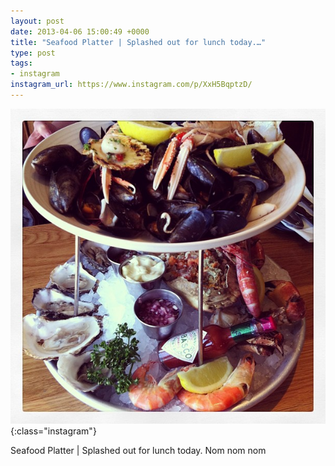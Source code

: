 ```yaml
---
layout: post
date: 2013-04-06 15:00:49 +0000
title: "Seafood Platter | Splashed out for lunch today.…"
type: post
tags:
- instagram
instagram_url: https://www.instagram.com/p/XxH5BqptzD/
---
```


![Instagram - XxH5BqptzD](/img/XxH5BqptzD.jpg){:class="instagram"}

Seafood Platter | Splashed out for lunch today. Nom nom nom
